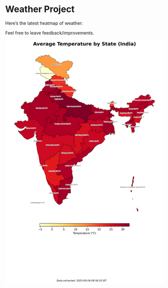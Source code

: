 # Weather Project

Here’s the latest heatmap of weather:

Feel free to leave feedback/improvements.

![India Heatmap](docs/assets/india_heatmap.png?v=D37193)
